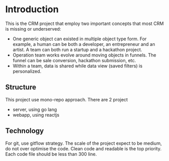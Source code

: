 # Introduction

This is the CRM project that employ two important concepts that most CRM is missing or underserved:

- One generic object can existed in multiple object type form. For example, a human can be both a developer, an entrepreneur and an artist. A team can both run a startup and a hackathon project.
- Operation team works evolve around moving objects in funnels. The funnel can be sale conversion, hackathon submission, etc.
- Within a team, data is shared while data view (saved filters) is personalized.

## Structure

This project use mono-repo approach. There are 2 project

- server, using go lang
- webapp, using reactjs

## Technology

For git, use gitflow strategy. The scale of the project expect to be medium, do not over optimise the code. Clean code and readable is the top priority. Each code file should be less than 300 line.

